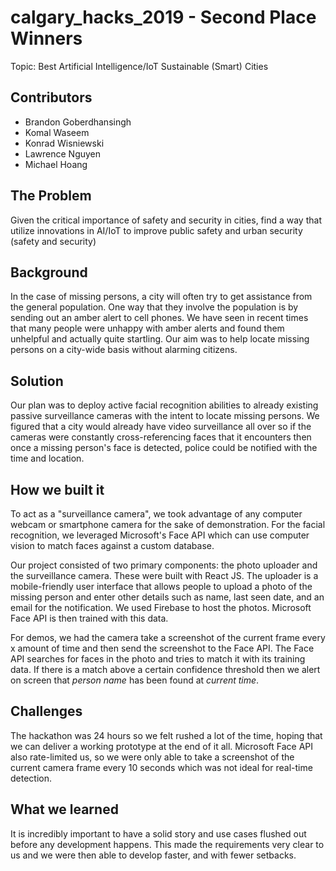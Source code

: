 # calgary_hacks_2019 - Second Place Winners
Topic: Best Artificial Intelligence/IoT Sustainable (Smart) Cities
## Contributors
<ul>
<li>Brandon Goberdhansingh</li>
<li>Komal Waseem</li>
<li>Konrad Wisniewski</li>
<li>Lawrence Nguyen</li>
<li>Michael Hoang</li>
</ul>

## The Problem
Given the critical importance of
safety and security in cities, find a
way that utilize innovations in
AI/IoT to improve public safety
and urban security (safety and
security)
## Background
In the case of missing persons, a city will often try to get assistance from the general population. One way that they involve the population is by sending out an amber alert to cell phones. We have seen in recent times that many people were unhappy with amber alerts and found them unhelpful and actually quite startling. Our aim was to help locate missing persons on a city-wide basis without alarming citizens. 
## Solution
Our plan was to deploy active facial recognition abilities to already existing passive surveillance cameras with the intent to locate missing persons. We figured that a city would already have video surveillance all over so if the cameras were constantly cross-referencing faces that it encounters then once a missing person's face is detected, police could be notified with the time and location.
## How we built it
To act as a "surveillance camera", we took advantage of any computer webcam or smartphone camera for the sake of demonstration. For the facial recognition, we leveraged Microsoft's Face API which can use computer vision to match faces against a custom database.

Our project consisted of two primary components: the photo uploader and the surveillance camera. These were built with React JS. The uploader is a mobile-friendly user interface that allows people to upload a photo of the missing person and enter other details such as name, last seen date, and an email for the notification. We used Firebase to host the photos. Microsoft Face API is then trained with this data. 

For demos, we had the camera take a screenshot of the current frame every x amount of time and then send the screenshot to the Face API. The Face API searches for faces in the photo and tries to match it with its training data. If there is a match above a certain confidence threshold then we alert on screen that _person name_ has been found at _current time_.
## Challenges
The hackathon was 24 hours so we felt rushed a lot of the time, hoping that we can deliver a working prototype at the end of it all. Microsoft Face API also rate-limited us, so we were only able to take a screenshot of the current camera frame every 10 seconds which was not ideal for real-time detection.
## What we learned
It is incredibly important to have a solid story and use cases flushed out before any development happens. This made the requirements very clear to us and we were then able to develop faster, and with fewer setbacks. 
